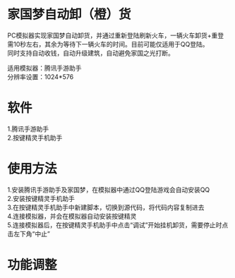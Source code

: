 # 家国梦自动卸（橙）货

PC模拟器实现家国梦自动卸货，并通过重新登陆刷新火车，一辆火车卸货+重登需10秒左右，其余为等待下一辆火车的时间。目前可能仅适用于QQ登陆。  
同时支持自动收钱，自动升级建筑，自动避免家国之光打断。

适用模拟器：腾讯手游助手  
分辨率设置：1024*576

# 软件
1.腾讯手游助手  
2.按键精灵手机助手

# 使用方法
1.安装腾讯手游助手及家国梦，在模拟器中通过QQ登陆游戏会自动安装QQ  
2.安装按键精灵手机助手  
3.在按键精灵手机助手中新建脚本，切换到源代码，将代码内容复制进去  
4.连接模拟器，并会在模拟器自动安装按键精灵  
5.连接模拟器后，在按键精灵手机助手中点击“调试”开始挂机卸货，需要停止时点击左下角“中止”  

# 功能调整

